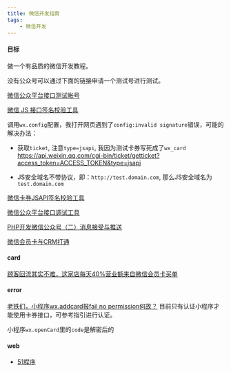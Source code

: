 ```yaml
---
title: 微信开发指南
tags:
    - 微信开发
---
```


#### 目标

做一个有品质的微信开发教程。

没有公众号可以通过下面的链接申请一个测试号进行测试。

[微信公众平台接口测试帐号](https://mp.weixin.qq.com/debug/cgi-bin/sandbox?t=sandbox/login)

[微信 JS 接口签名校验工具](https://mp.weixin.qq.com/debug/cgi-bin/sandbox?t=jsapisign)

调用`wx.config`配置，我打开网页遇到了`config:invalid signature`错误，可能的解决办法：

- 获取`ticket`, 注意`type=jsapi`, 我因为测试卡券写死成了`wx_card` https://api.weixin.qq.com/cgi-bin/ticket/getticket?access_token=ACCESS_TOKEN&type=jsapi 

- JS安全域名不带协议，即：`http://test.domain.com`, 那么JS安全域名为`test.domain.com`


[微信卡券JSAPI签名校验工具](https://mp.weixin.qq.com/debug/cgi-bin/sandbox?t=cardsign)

[微信公众平台接口调试工具](https://mp.weixin.qq.com/debug/)


[PHP开发微信公众号（二）消息接受与推送](https://www.cnblogs.com/myIvan/p/7228888.html)

[微信会员卡与CRM打通](https://mp.weixin.qq.com/cgi-bin/announce?action=getannouncement&key=1463324905&version=1&lang=zh_CN&platform=2)

#### card

[顾客回流其实不难，这家店每天40%营业额来自微信会员卡买单](https://mp.weixin.qq.com/s?__biz=MjM5NDQ5Njk3OA==&mid=412978040&idx=1&sn=308a18ef3970b5c62964b508455fb477#rd)

#### error

[老铁们，小程序wx.addcard报fail no permission何故？](http://html51.com/info-1360-1/)
目前只有认证小程序才能使用卡券接口，可参考指引进行认证。

小程序`wx.openCard`里的`code`是解密后的


#### web

- [51程序](http://html51.com)